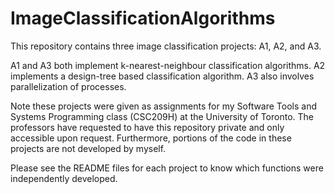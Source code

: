 # ImageClassificationAlgorithms
This repository contains three image classification projects: A1, A2, and A3. 

A1 and A3 both implement k-nearest-neighbour classification algorithms. A2 implements a design-tree based classification algorithm. A3 also involves parallelization of processes.

Note these projects were given as assignments for my Software Tools and Systems Programming class (CSC209H) at the University of Toronto. The professors have requested to have this repository private and only accessible upon request. Furthermore, portions of the code in these projects are not developed by myself. 

Please see the README files for each project to know which functions were independently developed. 
